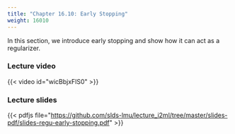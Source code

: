 ```yaml
---
title: "Chapter 16.10: Early Stopping"
weight: 16010
---
```

In this section, we introduce early stopping and show how it can act as a regularizer. 

<!--more-->

### Lecture video

{{< video id="wicBbjxFlS0" >}}

### Lecture slides

{{< pdfjs file="https://github.com/slds-lmu/lecture_i2ml/tree/master/slides-pdf/slides-regu-early-stopping.pdf" >}}
